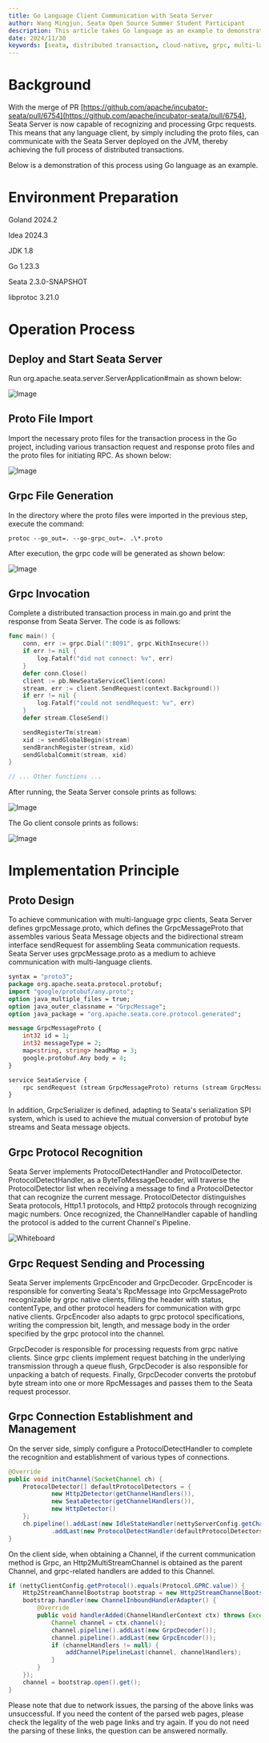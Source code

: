 ```yaml
---
title: Go Language Client Communication with Seata Server
author: Wang Mingjun, Seata Open Source Summer Student Participant
description: This article takes Go language as an example to demonstrate Seata's multi-language client communication capabilities.
date: 2024/11/30
keywords: [seata, distributed transaction, cloud-native, grpc, multi-language communication]
---
```


# Background
With the merge of PR [https://github.com/apache/incubator-seata/pull/6754](https://github.com/apache/incubator-seata/pull/6754), Seata Server is now capable of recognizing and processing Grpc requests. This means that any language client, by simply including the proto files, can communicate with the Seata Server deployed on the JVM, thereby achieving the full process of distributed transactions.

Below is a demonstration of this process using Go language as an example.

# Environment Preparation
Goland 2024.2

Idea 2024.3

JDK 1.8

Go 1.23.3

Seata 2.3.0-SNAPSHOT

libprotoc 3.21.0

# Operation Process
## Deploy and Start Seata Server
Run org.apache.seata.server.ServerApplication#main as shown below:

![Image](https://cdn.nlark.com/yuque/0/2024/png/27793252/1732961496707-450ff070-1dd1-4679-a6b0-3d1828739f87.png)

## Proto File Import
Import the necessary proto files for the transaction process in the Go project, including various transaction request and response proto files and the proto files for initiating RPC. As shown below:

![Image](https://cdn.nlark.com/yuque/0/2024/png/27793252/1732962643765-c1af8873-edd5-4d89-a2e8-7e9180e29adb.png)

## Grpc File Generation
In the directory where the proto files were imported in the previous step, execute the command:

```shell
protoc --go_out=. --go-grpc_out=. .\*.proto
```

After execution, the grpc code will be generated as shown below:

![Image](https://cdn.nlark.com/yuque/0/2024/png/27793252/1732962814990-49ed0093-edde-4233-a012-171470f49441.png)

## Grpc Invocation
Complete a distributed transaction process in main.go and print the response from Seata Server. The code is as follows:

```go
func main() {
    conn, err := grpc.Dial(":8091", grpc.WithInsecure())
    if err != nil {
        log.Fatalf("did not connect: %v", err)
    }
    defer conn.Close()
    client := pb.NewSeataServiceClient(conn)
    stream, err := client.SendRequest(context.Background())
    if err != nil {
        log.Fatalf("could not sendRequest: %v", err)
    }
    defer stream.CloseSend()

    sendRegisterTm(stream)
    xid := sendGlobalBegin(stream)
    sendBranchRegister(stream, xid)
    sendGlobalCommit(stream, xid)
}

// ... Other functions ...

```

After running, the Seata Server console prints as follows:

![Image](https://cdn.nlark.com/yuque/0/2024/png/27793252/1732963161340-80cf5aa0-2a84-46a2-92ef-2888b8312ce9.png)

The Go client console prints as follows:

![Image](https://cdn.nlark.com/yuque/0/2024/png/27793252/1732963180213-4825476a-ca3d-477c-a924-cbfb1335ba9f.png)

# Implementation Principle
## Proto Design
To achieve communication with multi-language grpc clients, Seata Server defines grpcMessage.proto, which defines the GrpcMessageProto that assembles various Seata Message objects and the bidirectional stream interface sendRequest for assembling Seata communication requests. Seata Server uses grpcMessage.proto as a medium to achieve communication with multi-language clients.

```proto
syntax = "proto3";
package org.apache.seata.protocol.protobuf;
import "google/protobuf/any.proto";
option java_multiple_files = true;
option java_outer_classname = "GrpcMessage";
option java_package = "org.apache.seata.core.protocol.generated";

message GrpcMessageProto {
    int32 id = 1;
    int32 messageType = 2;
    map<string, string> headMap = 3;
    google.protobuf.Any body = 4;
}

service SeataService {
    rpc sendRequest (stream GrpcMessageProto) returns (stream GrpcMessageProto);
}
```

In addition, GrpcSerializer is defined, adapting to Seata's serialization SPI system, which is used to achieve the mutual conversion of protobuf byte streams and Seata message objects.

## Grpc Protocol Recognition
Seata Server implements ProtocolDetectHandler and ProtocolDetector. ProtocolDetectHandler, as a ByteToMessageDecoder, will traverse the ProtocolDetector list when receiving a message to find a ProtocolDetector that can recognize the current message. ProtocolDetector distinguishes Seata protocols, Http1.1 protocols, and Http2 protocols through recognizing magic numbers. Once recognized, the ChannelHandler capable of handling the protocol is added to the current Channel's Pipeline.

![Whiteboard](https://cdn.nlark.com/yuque/0/2024/jpeg/27793252/1727442115365-ed80b571-801e-4049-a860-ec1f8f8dcbd6.jpeg)

## Grpc Request Sending and Processing
Seata Server implements GrpcEncoder and GrpcDecoder. GrpcEncoder is responsible for converting Seata's RpcMessage into GrpcMessageProto recognizable by grpc native clients, filling the header with status, contentType, and other protocol headers for communication with grpc native clients. GrpcEncoder also adapts to grpc protocol specifications, writing the compression bit, length, and message body in the order specified by the grpc protocol into the channel.

GrpcDecoder is responsible for processing requests from grpc native clients. Since grpc clients implement request batching in the underlying transmission through a queue flush, GrpcDecoder is also responsible for unpacking a batch of requests. Finally, GrpcDecoder converts the protobuf byte stream into one or more RpcMessages and passes them to the Seata request processor.

## Grpc Connection Establishment and Management
On the server side, simply configure a ProtocolDetectHandler to complete the recognition and establishment of various types of connections.

```java
@Override
public void initChannel(SocketChannel ch) {
    ProtocolDetector[] defaultProtocolDetectors = {
            new Http2Detector(getChannelHandlers()),
            new SeataDetector(getChannelHandlers()),
            new HttpDetector()
    };
    ch.pipeline().addLast(new IdleStateHandler(nettyServerConfig.getChannelMaxReadIdleSeconds(), 0, 0))
            .addLast(new ProtocolDetectHandler(defaultProtocolDetectors));
}
```

On the client side, when obtaining a Channel, if the current communication method is Grpc, an Http2MultiStreamChannel is obtained as the parent Channel, and grpc-related handlers are added to this Channel.

```java
if (nettyClientConfig.getProtocol().equals(Protocol.GPRC.value)) {
    Http2StreamChannelBootstrap bootstrap = new Http2StreamChannelBootstrap(channel);
    bootstrap.handler(new ChannelInboundHandlerAdapter() {
        @Override
        public void handlerAdded(ChannelHandlerContext ctx) throws Exception {
            Channel channel = ctx.channel();
            channel.pipeline().addLast(new GrpcDecoder());
            channel.pipeline().addLast(new GrpcEncoder());
            if (channelHandlers != null) {
                addChannelPipelineLast(channel, channelHandlers);
            }
        }
    });
    channel = bootstrap.open().get();
}
```

Please note that due to network issues, the parsing of the above links was unsuccessful. If you need the content of the parsed web pages, please check the legality of the web page links and try again. If you do not need the parsing of these links, the question can be answered normally.
